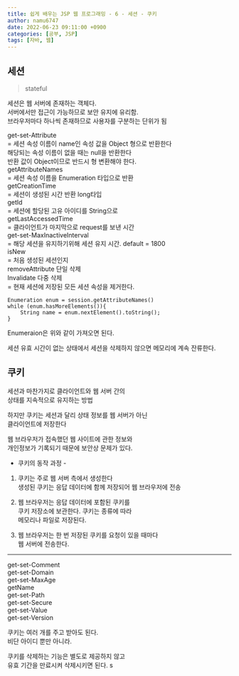 ```yaml
---
title: 쉽게 배우는 JSP 웹 프로그래밍 - 6 - 세션 - 쿠키
author: namu6747
date: 2022-06-23 09:11:00 +0900
categories: [공부, JSP]
tags: [자바, 웹]
---
```


## 세션 

> stateful

세션은 웹 서버에 존재하는 객체다.   
서버에서만 접근이 가능하므로 보안 유지에 유리함.   
브라우저마다 하나씩 존재하므로 사용자를 구분하는 단위가 됨   

get-set-Attribute    
= 세션 속성 이름이 name인 속성 값을 Object 형으로 반환한다   
 해당되는 속성 이름이 없을 때는 null을 반환한다   
 반환 값이 Object이므로 반드시 형 변환해야 한다.   
getAttributeNames   
= 세션 속성 이름을 Enumeration 타입으로 반환   
getCreationTime   
= 세션이 생성된 시간 반환 long타입   
getId   
= 세션에 할당된 고유 아이디를 String으로   
getLastAccessedTime   
= 클라이언트가 마지막으로 request를 보낸 시간   
get-set-MaxInactiveInterval   
= 해당 세션을 유지하기위해 세션 유지 시간. default = 1800   
isNew   
= 처음 생성된 세션인지   
removeAttribute 단일 삭제   
Invalidate 다중 삭제   
= 현재 세션에 저장된 모든 세션 속성을 제거한다.   

	Enumeration enum = session.getAttributeNames()   
	while (enum.hasMoreElements()){   
		String name = enum.nextElement().toString();   
	}   

Enumeraion은 위와 같이 가져오면 된다.   

세션 유효 시간이 없는 상태에서 세션을 삭제하지 않으면
메모리에 계속 잔류한다.


## 쿠키
세션과 마찬가지로 클라이언트와 웹 서버 간의   
상태를 지속적으로 유지하는 방법   

하지만 쿠키는 세션과 달리 상태 정보를 웹 서버가 아닌   
클라이언트에 저장한다   

웹 브라우저가 접속했던 웹 사이트에 관한 정보와   
개인정보가 기록되기 때문에 보안상 문제가 있다.   

- 쿠키의 동작 과정 -   

1. 쿠키는 주로 웹 서버 측에서 생성한다   
 생성된 쿠키는 응답 데이터에 함께 저장되어 웹 브라우저에 전송   

2. 웹 브라우저는 응답 데이터에 포함된 쿠키를   
 쿠키 저장소에 보관한다. 쿠키는 종류에 따라   
 메모리나 파일로 저장된다.

3. 웹 브라우저는 한 번 저장된 쿠키를 요청이 있을 때마다   
웹 서버에 전송한다. 

- - - - - - - -

get-set-Comment   
get-set-Domain   
get-set-MaxAge   
getName   
get-set-Path   
get-set-Secure   
get-set-Value   
get-set-Version   

쿠키는 여러 개를 주고 받아도 된다.   
비단 아이디 뿐만 아니라.   

쿠키를 삭제하는 기능은 별도로 제공하지 않고   
유효 기간을 만료시켜 삭제시키면 된다.   s